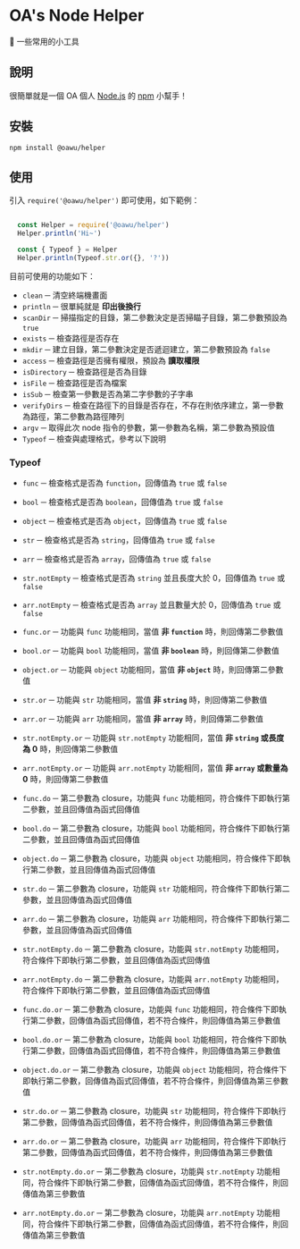 # OA's Node Helper

🤝 一些常用的小工具


## 說明
很簡單就是一個 OA 個人 [Node.js](https://nodejs.org/) 的 [npm](https://www.npmjs.com/) 小幫手！

## 安裝

```shell
npm install @oawu/helper
```


## 使用

引入 `require('@oawu/helper')` 即可使用，如下範例：

```javascript

  const Helper = require('@oawu/helper')
  Helper.println('Hi~')

  const { Typeof } = Helper
  Helper.println(Typeof.str.or({}, '?'))

```

目前可使用的功能如下：

* `clean` ─ 清空終端機畫面
* `println` ─ 很單純就是 **印出後換行**
* `scanDir` ─ 掃描指定的目錄，第二參數決定是否掃瞄子目錄，第二參數預設為 `true`
* `exists` ─ 檢查路徑是否存在
* `mkdir` ─ 建立目錄，第二參數決定是否遞迴建立，第二參數預設為 `false`
* `access` ─ 檢查路徑是否擁有權限，預設為 **讀取權限**
* `isDirectory` ─ 檢查路徑是否為目錄
* `isFile` ─ 檢查路徑是否為檔案
* `isSub` ─ 檢查第一參數是否為第二字參數的子字串
* `verifyDirs` ─ 檢查在路徑下的目錄是否存在，不存在則依序建立，第一參數為路徑，第二參數為路徑陣列
* `argv` ─ 取得此次 node 指令的參數，第一參數為名稱，第二參數為預設值
* `Typeof` ─ 檢查與處理格式，參考以下說明

### Typeof

* `func` ─ 檢查格式是否為 `function`，回傳值為 `true` 或 `false`
* `bool` ─ 檢查格式是否為 `boolean`，回傳值為 `true` 或 `false`
* `object` ─ 檢查格式是否為 `object`，回傳值為 `true` 或 `false`
* `str` ─ 檢查格式是否為 `string`，回傳值為 `true` 或 `false`
* `arr` ─ 檢查格式是否為 `array`，回傳值為 `true` 或 `false`
* `str.notEmpty` ─ 檢查格式是否為 `string` 並且長度大於 0，回傳值為 `true` 或 `false`
* `arr.notEmpty` ─ 檢查格式是否為 `array` 並且數量大於 0，回傳值為 `true` 或 `false`

* `func.or` ─ 功能與 `func` 功能相同，當值 **非 `function`** 時，則回傳第二參數值
* `bool.or` ─ 功能與 `bool` 功能相同，當值 **非 `boolean`** 時，則回傳第二參數值
* `object.or` ─ 功能與 `object` 功能相同，當值 **非 `object`** 時，則回傳第二參數值
* `str.or` ─ 功能與 `str` 功能相同，當值 **非 `string`** 時，則回傳第二參數值
* `arr.or` ─ 功能與 `arr` 功能相同，當值 **非 `array`** 時，則回傳第二參數值
* `str.notEmpty.or` ─ 功能與 `str.notEmpty` 功能相同，當值 **非 `string` 或長度為 0** 時，則回傳第二參數值
* `arr.notEmpty.or` ─ 功能與 `arr.notEmpty` 功能相同，當值 **非 `array` 或數量為 0** 時，則回傳第二參數值

* `func.do` ─ 第二參數為 closure，功能與 `func` 功能相同，符合條件下即執行第二參數，並且回傳值為函式回傳值
* `bool.do` ─ 第二參數為 closure，功能與 `bool` 功能相同，符合條件下即執行第二參數，並且回傳值為函式回傳值
* `object.do` ─ 第二參數為 closure，功能與 `object` 功能相同，符合條件下即執行第二參數，並且回傳值為函式回傳值
* `str.do` ─ 第二參數為 closure，功能與 `str` 功能相同，符合條件下即執行第二參數，並且回傳值為函式回傳值
* `arr.do` ─ 第二參數為 closure，功能與 `arr` 功能相同，符合條件下即執行第二參數，並且回傳值為函式回傳值
* `str.notEmpty.do` ─ 第二參數為 closure，功能與 `str.notEmpty` 功能相同，符合條件下即執行第二參數，並且回傳值為函式回傳值
* `arr.notEmpty.do` ─ 第二參數為 closure，功能與 `arr.notEmpty` 功能相同，符合條件下即執行第二參數，並且回傳值為函式回傳值

* `func.do.or` ─ 第二參數為 closure，功能與 `func` 功能相同，符合條件下即執行第二參數，回傳值為函式回傳值，若不符合條件，則回傳值為第三參數值
* `bool.do.or` ─ 第二參數為 closure，功能與 `bool` 功能相同，符合條件下即執行第二參數，回傳值為函式回傳值，若不符合條件，則回傳值為第三參數值
* `object.do.or` ─ 第二參數為 closure，功能與 `object` 功能相同，符合條件下即執行第二參數，回傳值為函式回傳值，若不符合條件，則回傳值為第三參數值
* `str.do.or` ─ 第二參數為 closure，功能與 `str` 功能相同，符合條件下即執行第二參數，回傳值為函式回傳值，若不符合條件，則回傳值為第三參數值
* `arr.do.or` ─ 第二參數為 closure，功能與 `arr` 功能相同，符合條件下即執行第二參數，回傳值為函式回傳值，若不符合條件，則回傳值為第三參數值
* `str.notEmpty.do.or` ─ 第二參數為 closure，功能與 `str.notEmpty` 功能相同，符合條件下即執行第二參數，回傳值為函式回傳值，若不符合條件，則回傳值為第三參數值
* `arr.notEmpty.do.or` ─ 第二參數為 closure，功能與 `arr.notEmpty` 功能相同，符合條件下即執行第二參數，回傳值為函式回傳值，若不符合條件，則回傳值為第三參數值
